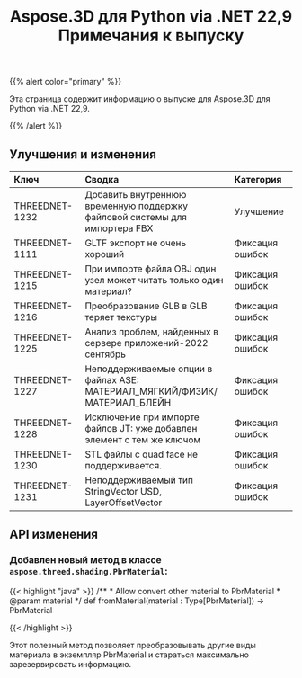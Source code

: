 ﻿---
title: Aspose.3D для Python via .NET 22,9 Примечания к выпуску
type: docs
weight: 4
url: /ru/python-net/aspose-3d-for-python-net-22-9-release-notes/
description: Примечания к выпуску Aspose.3D для Python via .NET 22,9.
---
{{% alert color="primary" %}}

Эта страница содержит информацию о выпуске для Aspose.3D для Python via .NET 22,9.

{{% /alert %}}
## **Улучшения и изменения**

|**Ключ**|**Сводка**|**Категория**|
|:- |:- |:- |
|THREEDNET-1232 |Добавить внутреннюю временную поддержку файловой системы для импортера FBX|Улучшение|
|THREEDNET-1111 |GLTF экспорт не очень хороший|Фиксация ошибок|
|THREEDNET-1215 |При импорте файла OBJ один узел может читать только один материал?|Фиксация ошибок|
|THREEDNET-1216 |Преобразование GLB в GLB теряет текстуры|Фиксация ошибок|
|THREEDNET-1225 |Анализ проблем, найденных в сервере приложений-2022 сентябрь|Фиксация ошибок|
|THREEDNET-1227 |Неподдерживаемые опции в файлах ASE: МАТЕРИАЛ_МЯГКИЙ/ФИЗИК/МАТЕРИАЛ_БЛЕЙН|Фиксация ошибок|
|THREEDNET-1228 |Исключение при импорте файлов JT: уже добавлен элемент с тем же ключом|Фиксация ошибок|
|THREEDNET-1230 |STL файлы с quad face не поддерживается.|Фиксация ошибок|
|THREEDNET-1231 |Неподдерживаемый тип StringVector USD, LayerOffsetVector|Фиксация ошибок|


## API изменения ##


### Добавлен новый метод в классе `aspose.threed.shading.PbrMaterial`:

{{< highlight "java" >}}
    /**
     * Allow convert other material to PbrMaterial
     * @param material 
     */
    def fromMaterial(material : Type[PbrMaterial]) -> PbrMaterial

{{< /highlight >}}


Этот полезный метод позволяет преобразовывать другие виды материала в экземпляр PbrMaterial и стараться максимально зарезервировать информацию.


